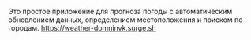 Это простое приложение для прогноза погоды с автоматическим обновлением данных, определением местоположения и поиском по городам.
https://weather-domninvk.surge.sh